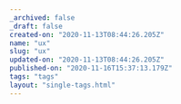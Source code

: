 ```yaml
---
_archived: false
_draft: false
created-on: "2020-11-13T08:44:26.205Z"
name: "ux"
slug: "ux"
updated-on: "2020-11-13T08:44:26.205Z"
published-on: "2020-11-16T15:37:13.179Z"
tags: "tags"
layout: "single-tags.html"
---
```



